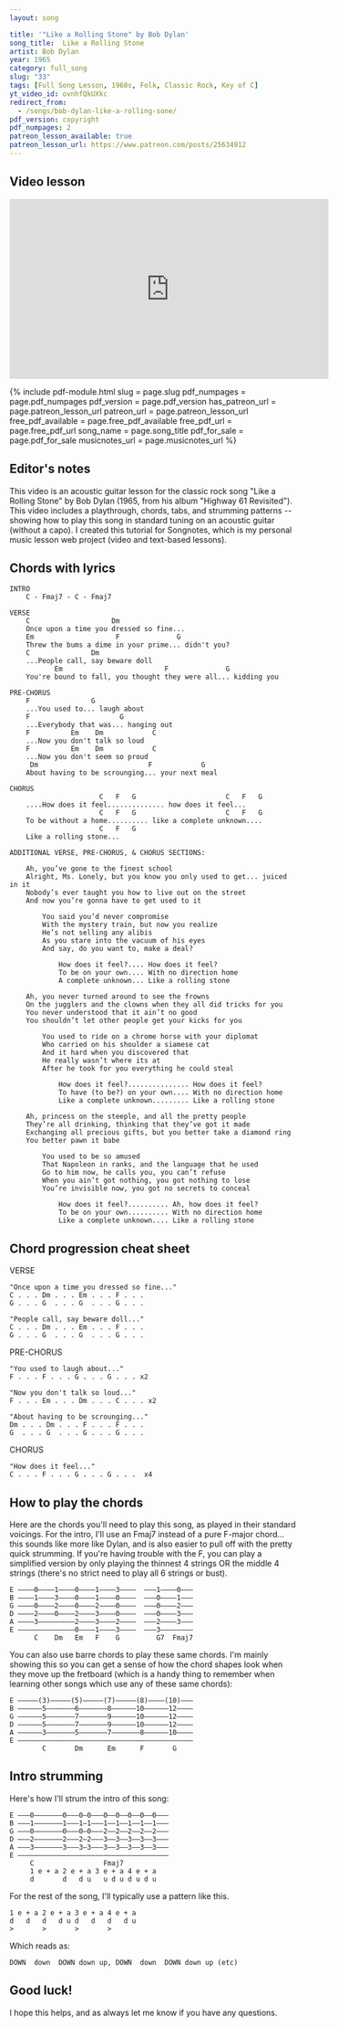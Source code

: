 ```yaml
---
layout: song

title: '"Like a Rolling Stone" by Bob Dylan'
song_title:  Like a Rolling Stone
artist: Bob Dylan
year: 1965
category: full_song
slug: "33"
tags: [Full Song Lesson, 1960s, Folk, Classic Rock, Key of C]
yt_video_id: ovnhfQkUXkc
redirect_from:
  - /songs/bob-dylan-like-a-rolling-sone/
pdf_version: copyright
pdf_numpages: 2
patreon_lesson_available: true
patreon_lesson_url: https://www.patreon.com/posts/25634912
---
```


## Video lesson

<iframe width="560" height="315" src="https://www.youtube.com/embed/ovnhfQkUXkc?showinfo=0" frameborder="0" allowfullscreen></iframe>



{% include pdf-module.html slug = page.slug pdf_numpages = page.pdf_numpages pdf_version = page.pdf_version has_patreon_url = page.patreon_lesson_url patreon_url = page.patreon_lesson_url free_pdf_available = page.free_pdf_available free_pdf_url = page.free_pdf_url song_name = page.song_title pdf_for_sale = page.pdf_for_sale musicnotes_url = page.musicnotes_url %}

## Editor's notes

This video is an acoustic guitar lesson for the classic rock song "Like a Rolling Stone" by Bob Dylan (1965, from his album "Highway 61 Revisited"). This video includes a playthrough, chords, tabs, and strumming patterns -- showing how to play this song in standard tuning on an acoustic guitar (without a capo). I created this tutorial for Songnotes, which is my personal music lesson web project (video and text-based lessons).

## Chords with lyrics

    INTRO
        C - Fmaj7 - C - Fmaj7

    VERSE
        C                    Dm
        Once upon a time you dressed so fine...
        Em                    F              G
        Threw the bums a dime in your prime... didn't you?
        C               Dm
        ...People call, say beware doll
               Em                         F              G
        You're bound to fall, you thought they were all... kidding you

    PRE-CHORUS
        F               G
        ...You used to... laugh about
        F                      G
        ...Everybody that was... hanging out
        F          Em    Dm            C
        ...Now you don't talk so loud
        F          Em    Dm            C
        ...Now you don't seem so proud
         Dm                           F            G
        About having to be scrounging... your next meal

    CHORUS
                          C   F   G                      C   F   G
        ....How does it feel.............. how does it feel...
                          C   F   G                      C   F   G
        To be without a home.......... like a complete unknown....
                          C   F   G
        Like a rolling stone...

    ADDITIONAL VERSE, PRE-CHORUS, & CHORUS SECTIONS:

        Ah, you’ve gone to the finest school
        Alright, Ms. Lonely, but you know you only used to get... juiced in it
        Nobody’s ever taught you how to live out on the street
        And now you’re gonna have to get used to it

            You said you’d never compromise
            With the mystery train, but now you realize
            He’s not selling any alibis
            As you stare into the vacuum of his eyes
            And say, do you want to, make a deal?

                How does it feel?.... How does it feel?
                To be on your own.... With no direction home
                A complete unknown... Like a rolling stone

        Ah, you never turned around to see the frowns
        On the jugglers and the clowns when they all did tricks for you
        You never understood that it ain’t no good
        You shouldn’t let other people get your kicks for you

            You used to ride on a chrome horse with your diplomat
            Who carried on his shoulder a siamese cat
            And it hard when you discovered that
            He really wasn’t where its at
            After he took for you everything he could steal

                How does it feel?............... How does it feel?
                To have (to be?) on your own.... With no direction home
                Like a complete unknown......... Like a rolling stone

        Ah, princess on the steeple, and all the pretty people
        They’re all drinking, thinking that they’ve got it made
        Exchanging all precious gifts, but you better take a diamond ring 
        You better pawn it babe

            You used to be so amused
            That Napoleon in ranks, and the language that he used
            Go to him now, he calls you, you can’t refuse
            When you ain’t got nothing, you got nothing to lose
            You’re invisible now, you got no secrets to conceal

                How does it feel?.......... Ah, how does it feel?
                To be on your own.......... With no direction home
                Like a complete unknown.... Like a rolling stone

## Chord progression cheat sheet

VERSE

    "Once upon a time you dressed so fine..."
    C . . . Dm . . . Em . . . F . . .
    G . . . G  . . . G  . . . G . . .

    "People call, say beware doll..."
    C . . . Dm . . . Em . . . F . . .
    G . . . G  . . . G  . . . G . . .

PRE-CHORUS

    "You used to laugh about..."
    F . . . F . . . G . . . G . . . x2

    "Now you don't talk so loud..."
    F . . . Em . . . Dm . . . C . . . x2

    "About having to be scrounging..."
    Dm . . . Dm . . . F . . . F . . .
    G  . . . G  . . . G . . . G . . .

CHORUS

    "How does it feel..."
    C . . . F . . . G . . . G . . .  x4

## How to play the chords

Here are the chords you'll need to play this song, as played in their standard voicings. For the intro, I'll use an Fmaj7 instead of a pure F-major chord... this sounds like more like Dylan, and is also easier to pull off with the pretty quick strumming. If you're having trouble with the F, you can play a simplified version by only playing the thinnest 4 strings OR the middle 4 strings (there's no strict need to play all 6 strings or bust).

    E ––––0––––1––––0––––1––––3––––  –––1––––0–––
    B ––––1––––3––––0––––1––––0––––  –––0––––1–––
    G ––––0––––2––––0––––2––––0––––  –––0––––2–––
    D ––––2––––0––––2––––3––––0––––  –––0––––3–––
    A ––––3–––––––––2––––3––––2––––  –––2––––3–––
    E ––––––––––––––0––––1––––3––––  –––3––––––––
          C    Dm   Em   F    G         G7  Fmaj7   

You can also use barre chords to play these same chords. I'm mainly showing this so you can get a sense of how the chord shapes look when they move up the fretboard (which is a handy thing to remember when learning other songs which use any of these same chords):

    E –––––(3)–––––(5)–––––(7)–––––(8)––––(10)–––
    B ––––––5–––––––6–––––––8––––––10––––––12––––
    G ––––––5–––––––7–––––––9––––––10––––––12––––
    D ––––––5–––––––7–––––––9––––––10––––––12––––
    A ––––––3–––––––5–––––––7–––––––8––––––10––––
    E –––––––––––––––––––––––––––––––––––––––––––
            C       Dm      Em      F       G

## Intro strumming

Here's how I'll strum the intro of this song:

    E –––0–––––––0–––0–0–––0––0––0––0––0–––
    B –––1–––––––1–––1–1–––1––1––1––1––1–––
    G –––0–––––––0–––0–0–––2––2––2––2––2–––
    D –––2–––––––2–––2–2–––3––3––3––3––3–––
    A –––3–––––––3–––3–3–––3––3––3––3––3–––
    E –––––––––––––––––––––––––––––––––––––
         C                 Fmaj7
         1 e + a 2 e + a 3 e + a 4 e + a
         d       d   d u   u d u d u d u

For the rest of the song, I'll typically use a pattern like this.

    1 e + a 2 e + a 3 e + a 4 e + a
    d   d   d   d u d   d   d   d u
    >       >       >       >      

Which reads as:

    DOWN  down  DOWN down up, DOWN  down  DOWN down up (etc)

## Good luck!

I hope this helps, and as always let me know if you have any questions.

